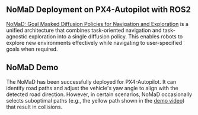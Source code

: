 ## NoMaD Deployment on PX4-Autopilot with ROS2

[NoMaD: Goal Masked Diffusion Policies for Navigation and Exploration](https://arxiv.org/pdf/2310.07896) is a unified architecture that combines task-oriented navigation and task-agnostic exploration into a single diffusion policy. This enables robots to explore new environments effectively while navigating to user-specified goals when required.

## NoMaD Demo

The NoMaD has been successfully deployed for PX4-Autopilot. It can identify road paths and adjust the vehicle's yaw angle to align with the detected road direction. However, in certain scenarios, NoMaD occasionally selects suboptimal paths (e.g., the yellow path shown in the [demo video](https://drive.google.com/file/d/1Ra0ymba2Z3xgwwJOoG6dh5PbuQMNfDAU/view?usp=sharing)) that result in collisions.
